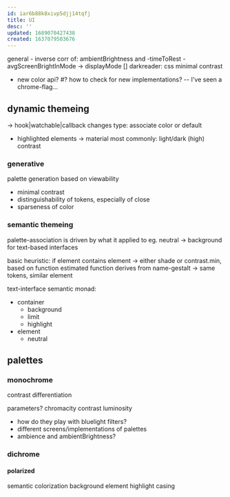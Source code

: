 ```yaml
---
id: iar6b88k8xivp5djj14tqfj
title: UI
desc: ''
updated: 1689070427438
created: 1637079503676
---
```


general - inverse corr of: ambientBrightness and -timeToRest - avgScreenBrightInMode -> displayMode
\[] darkreader: css minimal contrast

- new color api?
  \#? how to check for new implementations?
  \-- I've seen a chrome-flag...

## dynamic themeing
\-> hook|watchable|callback changes type: associate color or default
- highlighted elements
  \-> material
  most commonly:
    light/dark
    (high) contrast

### generative
palette generation based on viewability
- minimal contrast
- distinguishability of tokens, especially of close
- sparseness of color

### semantic themeing
palette-association is driven by what it applied to
eg. neutral -> background for text-based interfaces

basic heuristic:
if element contains element -> either shade or contrast.min, based on function
estimated function derives from name-gestalt
\-> same tokens, similar element

text-interface semantic monad:
- container
  - background
  - limit
  - highlight
- element
  - neutral

## palettes
### monochrome
  contrast
  differentiation

  parameters?
  chromacity
  contrast
    luminosity

- how do they play with bluelight filters?
- different screens/implementations of palettes
- ambience and ambientBrightness?

### dichrome
#### polarized
  semantic colorization
    background
    element
    highlight
    casing

